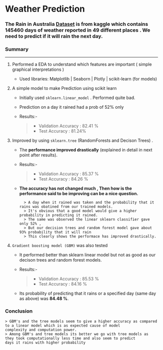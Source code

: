 # Weather Prediction 

### The Rain in Australia [Dataset](https://www.kaggle.com/jsphyg/weather-dataset-rattle-package) is from kaggle which contains 145460 days of weather reported in 49 different places . We need to predict if it will rain the next day.

### Summary
-----
1. Performed a EDA to understand which features are important ( simple graphical interpretations )
        
      -  Used libraries: Matplotlib | Seaborn | Plotly | scikit-learn (for models)


2. A simple model to make Prediction using scikit learn
    
      - Initially used `sklearn.linear_model` . Performed quite bad. 
      - Prediction on a day it rained had a prob of 52% only
      - Results:- 
      
           > - Validation Accuracy : 82.41 %
           > - Test Accuracy       : 81.24%  


3. Improved by using `sklearn.tree` (RandomForests and Decison Trees) . 
    
      - The **performance improved drastically** (explained in detail in next point after results). 
      - Results:- 
      
           > - Validation Accuracy : 85.37 %
           > - Test Accuracy       : 84.26 % 
      
      - **The accuracy has not changed much , Then how is the performance said to be improving can be a nice question.**
            
              > A day when it rained was taken and the probability that it rains was obatined from our trained models. 
              > It's obvious that a good model would give a higher probability in predicting it rained.
              > The same was observed the linear sklearn classifier gave only 52% ,
              > But our decision trees and random forest model gave about 93% probability that it will rain
              > This clearly shows the performace has improved drastically.
              
4. `Gradient boosting model (GBM)` was also tested 
      - It performed better than  sklearn linear model but not as good as our decison trees and random forest models.
      - Results:- 
      
           > - Validation Accuracy : 85.53 %  
           > - Test Accuracy       : 84.16 %
      - Its probability of predicting that it rains or a specified day (same day as above) was **84.48 %**.

### Conclusion

    > GBM's and the tree models seem to give a higher accuracy as compared to a linear model which is as expected cause of model 
    complexity and computation power. 
    > Among GBM's and tree models its better we go with tree models as they took computationally less time and also seem to predict 
    days it rains with higher probability
